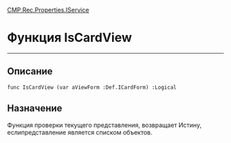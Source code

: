 ﻿---
Link: CMP.Rec.Properties.IService.@IsCardView
---

<!---  Навигация
[Имя проекта](#) :
-->
[CMP.Rec.Properties.IService](Default)

# Функция IsCardView
---

## Описание

    func IsCardView (var aViewForm :Def.ICardForm) :Logical

<!--
## Аргументы{#Args}

### Аргумент1

Описание аргумента 1
-->

## Назначение

Функция проверки текущего представления, возвращает Истину, еслипредставление является списком объектов.

<!--
## Пример

    IsCardView...
-->


